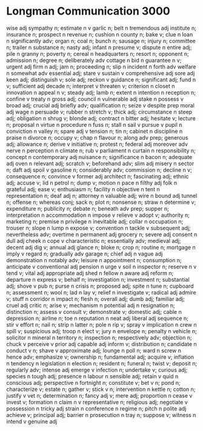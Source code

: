 # Longman Communication 3000

wise adj
sympathy n;
estimate n v
garlic n;
belt n
tremendous adj
institute n;
insurance n;
prospect n
revenue n;
cushion n
county n;
bake v;
clue n
loan n
significantly adv;
organ n;
coal n;
bunch n;
sausage n;
injury n;
committee n;
trailer n
substance n;
nasty adj;
infant n
presume v;
dispute n
entire adj;
pile n
granny n;
poverty n;
cereal n
headquarters n;
resort n;
opponent n;
admission n;
degree n;
deliberately adv
cottage n
bid n
guarantee n v;
urgent adj
firm n adj;
jam n;
proceeding n;
slip n
incident n
forth adv
welfare n
somewhat adv
essential adj;
stare v
sustain v
comprehensive adj
sore adj
keen adj;
distinguish v;
sole adj;
reckon v
guidance n;
significant adj;
fund n v;
sufficient adj
decade n;
interpret v
threaten v;
criterion n
closet n
innovation n
appeal n v;
steady adj;
lamb n;
extent n
intention n
reception n;
confine v
treaty n
gross adj;
council n
vulnerable adj
stake n
possess v
broad adj;
crucial adj
briefly adv;
qualification n;
seize v
despite prep
moral adj
wage n
persuade v;
rubber n
stretch v;
thick adj;
circumstance n
steep adj;
obligation n
shrug v;
blonde adj;
contract n
bitter adj;
hesitate v;
lecture n;
proposal n
virtue n
procedure n
fuss n;
stall n
sail v
pursue v
pupil n
conviction n
valley n;
spare adj v
tension n;
tin n;
cabinet n
discipline n
praise n
divorce n;
occupy v;
chap n
flavour n;
along adv prep;
generous adj;
allowance n;
derive v
initiative n;
protest n;
federal adj
moreover adv
nerve n
perception n
climate n;
rub v
parliament n
curtain n
responsibility n;
concept n
contemporary adj
nuisance n;
significance n
bacon n;
adequate adj
oven n
relevant adj;
scratch v;
beforehand adv;
slim adj
misery n
sector n;
daft adj
spoil v
gasoline n;
considerably adv;
commission n;
decline n v;
consequence n;
convince v
former adj
architect n;
fascinating adj;
ethnic adj;
accuse v;
lid n
petrol n;
dump v;
motion n
pace n
filthy adj
folk n
grateful adj;
ease v;
enthusiasm n;
facility n
objective n
tent n
representation n;
deaf adj n;
attorney n
valuable adj;
wire n
bound adj
tunnel n;
offense n;
whereas conj;
sack n;
plot n;
nonsense n;
straw n
determine v;
expenditure n;
publicity n;
debate n;
beneath adv prep;
supper n;
interpretation n
accommodation n
impose v
relieve v
adopt v;
authority n;
marketing n;
premise n
privilege n
inevitable adj;
collar n
occupation n;
trouser n;
slope n
lump n
expose v;
convention n
tackle v
subsequent adj;
nevertheless adv;
overtime n
permanent adj
grocery n;
severe adj
consent n
dull adj
cheek n
cope v
characteristic n;
essentially adv;
medieval adj;
decent adj
dig v;
annual adj
glance n;
bloke n;
crop n;
routine n;
mortgage n
imply v
regard n;
gradually adv
garage n;
chief adj n
vague adj
demonstration n
notably adv;
leisure n
appointment n;
consumption n;
anticipate v
conventional adj
pension n
urge v
soil n
inspector n;
reserve n v
tend v;
vital adj
appropriate adj
shed n
fellow n
aware adj
reform n;
departure n
express v;
behalf n;
investigation n;
investment n;
substantial adj;
shove v
pub n;
purse n
crisis n;
proposed adj;
spite n
tune n;
cupboard n;
assessment n;
wool n;
lad n
lay v;
relief n
investigate v;
radical adj
admire v;
stuff n
corridor n
impact n;
flesh n;
overall adj;
dumb adj;
familiar adj;
cruel adj
critic n;
arise v;
mechanism n
potential adj n
resignation n;
distinction n;
assess v
consult v;
demonstrate v;
domestic adj;
cable n
depression n;
airline n;
toe n
reputation n
neat adj
liberal adj
sequence n;
stir v
effort n;
nail n;
strip n
latter n;
pole n
rip v;
spray v
implication n
crew n
spill v;
suspicious adj;
troop n
elect v;
jury n
envelope n;
penalty n
vehicle n;
solicitor n
mineral n
territory n;
inspection n;
respectively adv;
objection n;
chuck v
perceive v
prior adj
capable adj
inform v;
distribution n;
candidate n
conduct v n;
shave v
approximate adj;
lounge n
poll n;
ward n
screw n
hence adv;
emphasize v;
ownership n;
fundamental adj;
acquire v;
inflation n
tendency n
legislation n
election n;
resident n;
funeral n;
twist v;
deposit n;
regularly adv;
intense adj
emerge v
infection n;
undertake v;
curious adj;
species n
tough adj;
presence n
labour n
sensible adj;
retain v
quid n
conscious adj;
perspective n
fortnight n;
constitute v;
bet v n;
pond n;
characterize v;
estate n;
gather v;
stick v n;
intervention n
kettle n;
cotton n;
justify v
vet n;
determination n;
fancy adj v;
mere adj;
proportion n
cease v
invest v;
formation n
claim n v
representative n;
religious adj;
negotiate v
possession n
tricky adj
strain n
conference n
regime n;
pitch n
polite adj
achieve v;
principal adj;
barrier n
prosecution n
tray n;
suppose v;
witness n
intend v
genuine adj
